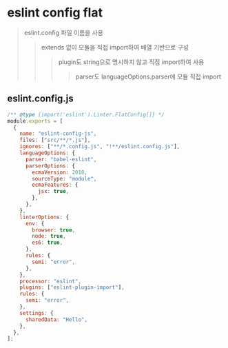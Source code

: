 # eslint config flat

> eslint.config 파일 이름을 사용
>
> > extends 없이 모듈을 직접 import하여 배열 기반으로 구성
> >
> > > plugin도 string으로 명시하지 않고 직접 import하여 사용
> > >
> > > > parser도 languageOptions.parser에 모듈 직접 import

## eslint.config.js

```js
/** @type {import('eslint').Linter.FlatConfig[]} */
module.exports = [
  {
    name: "eslint-config-js",
    files: ["src/**/*.js"],
    ignores: ["**/*.config.js", "!**/eslint.config.js"],
    languageOptions: {
      parser: "babel-eslint",
      parserOptions: {
        ecmaVersion: 2018,
        sourceType: "module",
        ecmaFeatures: {
          jsx: true,
        },
      },
    },
    linterOptions: {
      env: {
        browser: true,
        node: true,
        es6: true,
      },
      rules: {
        semi: "error",
      },
    },
    processor: "eslint",
    plugins: ["eslint-plugin-import"],
    rules: {
      semi: "error",
    },
    settings: {
      sharedData: "Hello",
    },
  },
];
```
